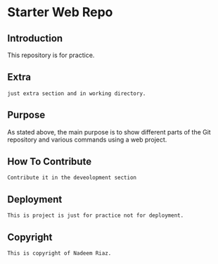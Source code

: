 # Starter Web Repo

## Introduction

This repository is for practice.

## Extra
	just extra section and in working directory.

## Purpose

As stated above, the main purpose is to show different parts of the Git repository and various commands using a web project.

## How To Contribute
	Contribute it in the deveolopment section
## Deployment
	This is project is just for practice not for deployment.

## Copyright
	This is copyright of Nadeem Riaz.